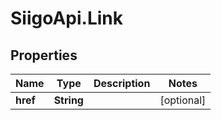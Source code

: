 # SiigoApi.Link

## Properties

Name | Type | Description | Notes
------------ | ------------- | ------------- | -------------
**href** | **String** |  | [optional] 


